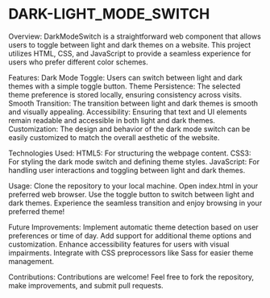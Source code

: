 # DARK-LIGHT_MODE_SWITCH
Overview:
DarkModeSwitch is a straightforward web component that allows users to toggle between light and dark themes on a website. This project utilizes HTML, CSS, and JavaScript to provide a seamless experience for users who prefer different color schemes.

Features:
Dark Mode Toggle: Users can switch between light and dark themes with a simple toggle button.
Theme Persistence: The selected theme preference is stored locally, ensuring consistency across visits.
Smooth Transition: The transition between light and dark themes is smooth and visually appealing.
Accessibility: Ensuring that text and UI elements remain readable and accessible in both light and dark themes.
Customization: The design and behavior of the dark mode switch can be easily customized to match the overall aesthetic of the website.

Technologies Used:
HTML5: For structuring the webpage content.
CSS3: For styling the dark mode switch and defining theme styles.
JavaScript: For handling user interactions and toggling between light and dark themes.

Usage:
Clone the repository to your local machine.
Open index.html in your preferred web browser.
Use the toggle button to switch between light and dark themes.
Experience the seamless transition and enjoy browsing in your preferred theme!

Future Improvements:
Implement automatic theme detection based on user preferences or time of day.
Add support for additional theme options and customization.
Enhance accessibility features for users with visual impairments.
Integrate with CSS preprocessors like Sass for easier theme management.

Contributions:
Contributions are welcome! Feel free to fork the repository, make improvements, and submit pull requests.
